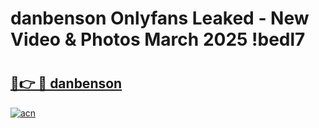 # danbenson Onlyfans Leaked - New Video & Photos March 2025 !bedl7

# <h2><a href="https://ekb338.iuczelnia.edu.pl?title=danbenson&ref=bedl7">🔗👉 🔴 danbenson</a></h2>

[![acn](https://github.com/user-attachments/assets/0f9c940e-d8b0-45ae-aac7-cd30a18b3e1c)](https://ekb338.iuczelnia.edu.pl?title=danbenson&ref=bedl7)


